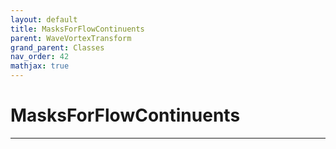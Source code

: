 ```yaml
---
layout: default
title: MasksForFlowContinuents
parent: WaveVortexTransform
grand_parent: Classes
nav_order: 42
mathjax: true
---
```


#  MasksForFlowContinuents




---

